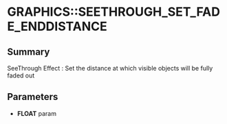 # GRAPHICS::SEETHROUGH_SET_FADE_ENDDISTANCE

## Summary
SeeThrough Effect : Set the distance at which visible objects will be fully faded out

## Parameters
* **FLOAT** param
